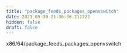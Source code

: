 ```yaml
---
title: "package_feeds_packages_openvswitch"
date: 2021-05-30 21:36:36.211722
hidden: false
draft: false
---
```


x86/64/package_feeds_packages_openvswitch

